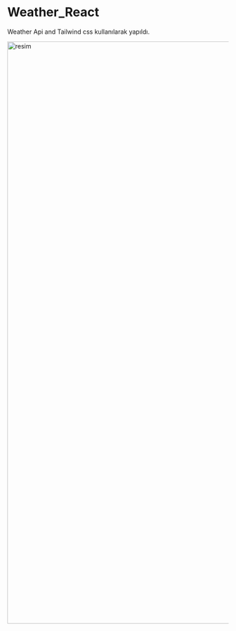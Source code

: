 # Weather_React
Weather Api and Tailwind css kullanılarak yapıldı.

<img width="1327" alt="resim" src="https://user-images.githubusercontent.com/110667034/189872660-5b7cdf4d-baea-4bce-b10b-182fa38c33d4.png">
